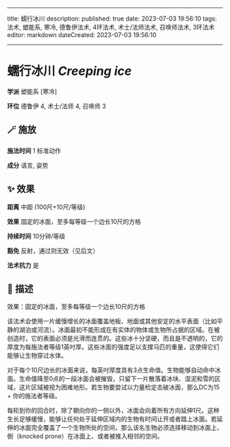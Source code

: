 
---
title: 蠕行冰川
description: 
published: true
date: 2023-07-03 19:56:10
tags: 法术, 塑能系, 寒冷, 德鲁伊法术, 4环法术, 术士/法师法术, 召唤师法术, 3环法术
editor: markdown
dateCreated: 2023-07-03 19:56:10

---

# **蠕行冰川** *Creeping ice*

**学派** 塑能系 \[寒冷\] 

**环位** 德鲁伊 4, 术士/法师 4, 召唤师 3

## 🪄 施放

**施法时间** 1 标准动作

**成分** 语言, 姿势

## ✨ 效果  

**距离** 中距 (100尺+10尺/等级) 

**效果** 固定的冰面，至多每等级一个边长10尺的方格 

**持续时间** 10分钟/等级 

**豁免** 反射，通过则无效（见后文）

**法术抗力** 是

## 📖 描述

效果：固定的冰面，至多每等级一个边长10尺的方格

该法术会使用一片缓慢增长的冰面覆盖地板、地面或其他安定的水平表面（比如平静的湖泊或河流）。冰面最初不能形成在有实体的物体或生物所占据的区域。在被创造时，它的表面必须是光滑而连贯的。这些冰十分坚硬，而且是不透明的，它的厚度为每施法者等级1英吋厚。这些冰面的强度足以支撑马匹的重量，这使得它们能够让生物穿过水体。

对于每个10尺边长的冰面来说，每英吋厚度具有3点生命值。生物能够自动命中冰面。生命值降至0点的一段冰面会被摧毁，只留下一片散落着冰块、湿泥和雪的区域，这片区域被视为困难地形。若生物要尝试以力量检定击破冰面，那么DC为15 + 你的施法者等级。

每轮到你的回合时，除了朝向你的一侧以外，冰面会向着所有方向延伸1尺。这种生长足够缓慢，能够让任何处于延伸区域内的生物有时间让开或者踏上冰面。若延伸的冰面完全覆盖了一个生物所处的空间，那么该名生物必须选择移动到冰面上、倒（knocked prone）在冰面上、或者被推入相邻的空间。
    